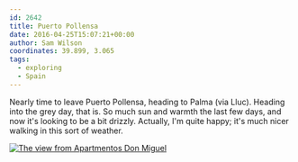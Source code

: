 ```yaml
---
id: 2642
title: Puerto Pollensa
date: 2016-04-25T15:07:21+00:00
author: Sam Wilson
coordinates: 39.899, 3.065
tags:
  - exploring
  - Spain
---
```

Nearly time to leave Puerto Pollensa, heading to Palma (via Lluc).
Heading into the grey day, that is.
So much sun and warmth the last few days,
and now it's looking to be a bit drizzly.
Actually, I'm quite happy;
it's much nicer walking in this sort of weather.

[![The view from Apartmentos Don Miguel](https://farm2.staticflickr.com/1516/26028646493_140e2ee39e.jpg)](https://www.flickr.com/photos/freosam/26028646493)
